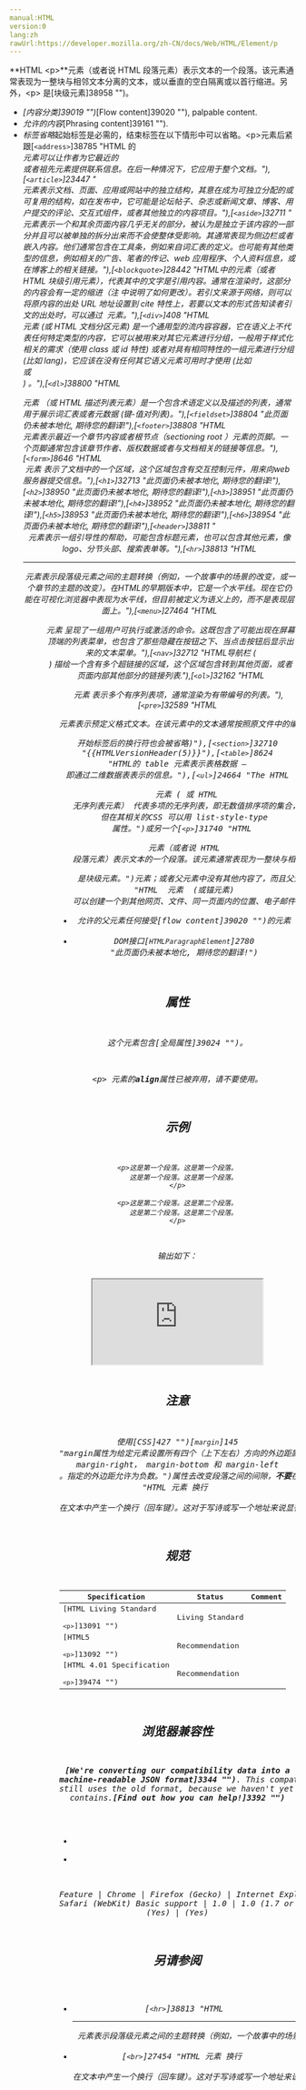 ```yaml
---
manual:HTML
version:0
lang:zh
rawUrl:https://developer.mozilla.org/zh-CN/docs/Web/HTML/Element/p
---
```






**HTML &lt;p&gt;**元素（或者说 HTML 段落元素）表示文本的一个段落。该元素通常表现为一整块与相邻文本分离的文本，或以垂直的空白隔离或以首行缩进。另外，&lt;p&gt; 是[块级元素]38958 "")。


* <dfn>[内容分类]39019 "")</dfn>[Flow content]39020 ""), palpable content.
* <dfn>允许的内容</dfn>[Phrasing content]39161 "").
* <dfn>标签省略</dfn>起始标签是必需的，结束标签在以下情形中可以省略。&lt;p&gt;元素后紧跟[`<address>`]38785 "HTML 的<address>元素可以让作者为它最近的<article>或者<body>祖先元素提供联系信息。在后一种情况下，它应用于整个文档。"),[`<article>`]23447 "<article>元素表示文档、页面、应用或网站中的独立结构，其意在成为可独立分配的或可复用的结构，如在发布中，它可能是论坛帖子、杂志或新闻文章、博客、用户提交的评论、交互式组件，或者其他独立的内容项目。"),[`<aside>`]32711 "<aside> 元素表示一个和其余页面内容几乎无关的部分，被认为是独立于该内容的一部分并且可以被单独的拆分出来而不会使整体受影响。其通常表现为侧边栏或者嵌入内容。他们通常包含在工具条，例如来自词汇表的定义。也可能有其他类型的信息，例如相关的广告、笔者的传记、web 应用程序、个人资料信息，或在博客上的相关链接。"),[`<blockquote>`]28442 "HTML中的元素（或者 HTML 块级引用元素），代表其中的文字是引用内容。通常在渲染时，这部分的内容会有一定的缩进（注 中说明了如何更改）。若引文来源于网络，则可以将原内容的出处 URL 地址设置到 cite 特性上，若要以文本的形式告知读者引文的出处时，可以通过 <cite> 元素。"),[`<div>`]408 "HTML <div> 元素 (或 HTML 文档分区元素) 是一个通用型的流内容容器，它在语义上不代表任何特定类型的内容，它可以被用来对其它元素进行分组，一般用于样式化相关的需求（使用 class 或 id 特性) 或者对具有相同特性的一组元素进行分组 (比如 lang)，它应该在没有任何其它语义元素可用时才使用 (比如 <article> 或 <nav>) 。"),[`<dl>`]38800 "HTML <dl> 元素 （或 HTML 描述列表元素）是一个包含术语定义以及描述的列表，通常用于展示词汇表或者元数据 (键-值对列表)。"),[`<fieldset>`]38804 "此页面仍未被本地化, 期待您的翻译!"),[`<footer>`]38808 "HTML <footer> 元素表示最近一个章节内容或者根节点（sectioning root ）元素的页脚。一个页脚通常包含该章节作者、版权数据或者与文档相关的链接等信息。"),[`<form>`]8646 "HTML <form> 元素 表示了文档中的一个区域，这个区域包含有交互控制元件，用来向web服务器提交信息。"),[`<h1>`]32713 "此页面仍未被本地化, 期待您的翻译!"),[`<h2>`]38950 "此页面仍未被本地化, 期待您的翻译!"),[`<h3>`]38951 "此页面仍未被本地化, 期待您的翻译!"),[`<h4>`]38952 "此页面仍未被本地化, 期待您的翻译!"),[`<h5>`]38953 "此页面仍未被本地化, 期待您的翻译!"),[`<h6>`]38954 "此页面仍未被本地化, 期待您的翻译!"),[`<header>`]38811 "<header>元素表示一组引导性的帮助，可能包含标题元素，也可以包含其他元素，像logo、分节头部、搜索表单等。"),[`<hr>`]38813 "HTML <hr> 元素表示段落级元素之间的主题转换（例如，一个故事中的场景的改变，或一个章节的主题的改变）。在HTML的早期版本中，它是一个水平线。现在它仍能在可视化浏览器中表现为水平线，但目前被定义为语义上的，而不是表现层面上。"),[`<menu>`]27464 "HTML <menu> 元素 呈现了一组用户可执行或激活的命令。这既包含了可能出现在屏幕顶端的列表菜单，也包含了那些隐藏在按钮之下、当点击按钮后显示出来的文本菜单。"),[`<nav>`]32712 "HTML导航栏 (<nav>) 描绘一个含有多个超链接的区域，这个区域包含转到其他页面，或者页面内部其他部分的链接列表."),[`<ol>`]32162 "HTML <ol> 元素 表示多个有序列表项，通常渲染为有带编号的列表。"),[`<pre>`]32589 "HTML <pre> 元素表示预定义格式文本。在该元素中的文本通常按照原文件中的编排，以等宽字体的形式展现出来，文本中的空白符（比如空格和换行符）都会显示出来。(紧跟在 <pre> 开始标签后的换行符也会被省略)"),[`<section>`]32710 "{{HTMLVersionHeader(5)}}"),[`<table>`]8624 "HTML的 table 元素表示表格数据 — 即通过二维数据表表示的信息。"),[`<ul>`]24664 "The HTML <ul> 元素 ( 或 HTML 无序列表元素） 代表多项的无序列表，即无数值排序项的集合，且它们在列表中的顺序是没有意义的。通常情况下，无序列表项的头部可以是几种形式，如一个点，一个圆形或方形。头部的风格并不是在页面的HTML描述定义, 但在其相关的CSS 可以用 list-style-type 属性。")或另一个[`<p>`]31740 "HTML <p>元素（或者说 HTML 段落元素）表示文本的一个段落。该元素通常表现为一整块与相邻文本分离的文本，或以垂直的空白隔离或以首行缩进。另外，<p> 是块级元素。")元素；或者父元素中没有其他内容了，而且父元素不是[`<a>`]12085 "HTML <a> 元素  (或锚元素) 可以创建一个到其他网页、文件、同一页面内的位置、电子邮件地址或任何其他URL的超链接。")元素
* <dfn>允许的父元素</dfn>任何接受[flow content]39020 "")的元素
* <dfn>DOM接口</dfn>[`HTMLParagraphElement`]2780 "此页面仍未被本地化, 期待您的翻译!")

## 属性<a name="属性"></a>


这个元素包含[全局属性]39024 "")。



&lt;p&gt; 元素的**align**属性已被弃用，请不要使用。


## 示例<a name="示例"></a>

```
<p>这是第一个段落。这是第一个段落。
   这是第一个段落。这是第一个段落。
</p>

<p>这是第二个段落。这是第二个段落。
   这是第二个段落。这是第二个段落。
</p>
```


输出如下：



<iframe src='https://mdn.mozillademos.org/zh-CN/docs/Web/HTML/Element/p$samples/Example?revision=1285201' width='null' height='null'></iframe>


## 注意<a name="注意"></a>


使用[CSS]427 "")[`margin`]145 "margin属性为给定元素设置所有四个（上下左右）方向的外边距属性。这是四个外边距属性设置的简写。四个外边距属性设置分别是： margin-top， margin-right， margin-bottom 和 margin-left 。指定的外边距允许为负数。")属性去改变段落之间的间隙，**不要**在段落之间插入空的段落元素或者[`<br>`]27454 "HTML 元素 换行 <br> 在文本中产生一个换行（回车键）。这对于写诗或写一个地址来说显得很有用。它可以将行明显地分开。")元素。


## 规范<a name="Specifications"></a>

Specification | Status | Comment 
 ---  |  ---  |  ---  | 
[HTML Living Standard<br></br><small>&lt;p&gt;</small>]13091 "") | Living Standard |  
[HTML5<br></br><small>&lt;p&gt;</small>]13092 "") | Recommendation |  
[HTML 4.01 Specification<br></br><small>&lt;p&gt;</small>]39474 "") | Recommendation |  


## 浏览器兼容性<a name="Browser_compatibility"></a>


**[We&#39;re converting our compatibility data into a machine-readable JSON format]3344 "")**. This compatibility table still uses the old format, because we haven&#39;t yet converted the data it contains.**[Find out how you can help!]3392 "")**


* 
* 

Feature | Chrome | Firefox (Gecko) | Internet Explorer | Opera | Safari (WebKit) 
Basic support | 1.0 | 1.0 (1.7 or earlier) | (Yes) | (Yes) | (Yes) 





## 另请参阅<a name="另请参阅"></a>

* [`<hr>`]38813 "HTML <hr> 元素表示段落级元素之间的主题转换（例如，一个故事中的场景的改变，或一个章节的主题的改变）。在HTML的早期版本中，它是一个水平线。现在它仍能在可视化浏览器中表现为水平线，但目前被定义为语义上的，而不是表现层面上。")
* [`<br>`]27454 "HTML 元素 换行 <br> 在文本中产生一个换行（回车键）。这对于写诗或写一个地址来说显得很有用。它可以将行明显地分开。")



